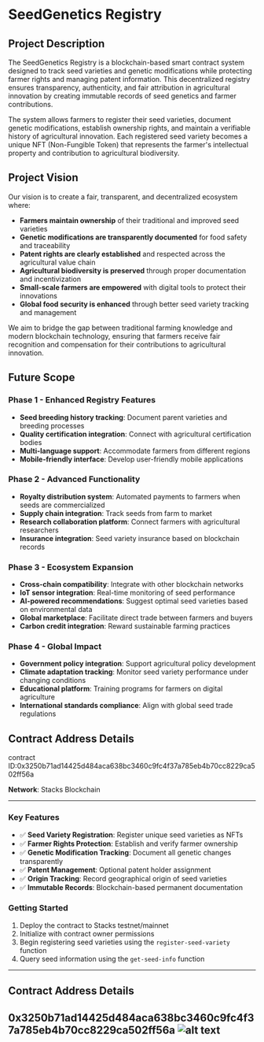 # SeedGenetics Registry

## Project Description

The SeedGenetics Registry is a blockchain-based smart contract system designed to track seed varieties and genetic modifications while protecting farmer rights and managing patent information. This decentralized registry ensures transparency, authenticity, and fair attribution in agricultural innovation by creating immutable records of seed genetics and farmer contributions.

The system allows farmers to register their seed varieties, document genetic modifications, establish ownership rights, and maintain a verifiable history of agricultural innovation. Each registered seed variety becomes a unique NFT (Non-Fungible Token) that represents the farmer's intellectual property and contribution to agricultural biodiversity.

## Project Vision

Our vision is to create a fair, transparent, and decentralized ecosystem where:

- **Farmers maintain ownership** of their traditional and improved seed varieties
- **Genetic modifications are transparently documented** for food safety and traceability
- **Patent rights are clearly established** and respected across the agricultural value chain
- **Agricultural biodiversity is preserved** through proper documentation and incentivization
- **Small-scale farmers are empowered** with digital tools to protect their innovations
- **Global food security is enhanced** through better seed variety tracking and management

We aim to bridge the gap between traditional farming knowledge and modern blockchain technology, ensuring that farmers receive fair recognition and compensation for their contributions to agricultural innovation.

## Future Scope

### Phase 1 - Enhanced Registry Features
- **Seed breeding history tracking**: Document parent varieties and breeding processes
- **Quality certification integration**: Connect with agricultural certification bodies
- **Multi-language support**: Accommodate farmers from different regions
- **Mobile-friendly interface**: Develop user-friendly mobile applications

### Phase 2 - Advanced Functionality
- **Royalty distribution system**: Automated payments to farmers when seeds are commercialized
- **Supply chain integration**: Track seeds from farm to market
- **Research collaboration platform**: Connect farmers with agricultural researchers
- **Insurance integration**: Seed variety insurance based on blockchain records

### Phase 3 - Ecosystem Expansion
- **Cross-chain compatibility**: Integrate with other blockchain networks
- **IoT sensor integration**: Real-time monitoring of seed performance
- **AI-powered recommendations**: Suggest optimal seed varieties based on environmental data
- **Global marketplace**: Facilitate direct trade between farmers and buyers
- **Carbon credit integration**: Reward sustainable farming practices

### Phase 4 - Global Impact
- **Government policy integration**: Support agricultural policy development
- **Climate adaptation tracking**: Monitor seed variety performance under changing conditions
- **Educational platform**: Training programs for farmers on digital agriculture
- **International standards compliance**: Align with global seed trade regulations

## Contract Address Details

contract ID:0x3250b71ad14425d484aca638bc3460c9fc4f37a785eb4b70cc8229ca502ff56a


**Network**: Stacks Blockchain

---

### Key Features

- ✅ **Seed Variety Registration**: Register unique seed varieties as NFTs
- ✅ **Farmer Rights Protection**: Establish and verify farmer ownership
- ✅ **Genetic Modification Tracking**: Document all genetic changes transparently
- ✅ **Patent Management**: Optional patent holder assignment
- ✅ **Origin Tracking**: Record geographical origin of seed varieties
- ✅ **Immutable Records**: Blockchain-based permanent documentation

### Getting Started

1. Deploy the contract to Stacks testnet/mainnet
2. Initialize with contract owner permissions
3. Begin registering seed varieties using the `register-seed-variety` function
4. Query seed information using the `get-seed-info` function


---


## Contract Address Details

0x3250b71ad14425d484aca638bc3460c9fc4f37a785eb4b70cc8229ca502ff56a
![alt text](<Screenshot 2025-08-26 at 12.07.34 PM.png>)
---
